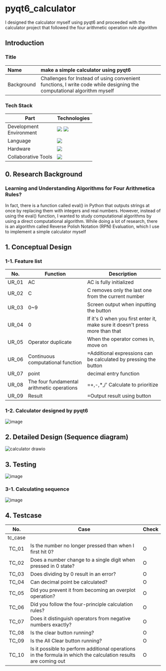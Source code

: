 # pyqt6_calculator
I designed the calculator myself using pyqt6 and proceeded with the calculator project that followed the four arithmetic operation rule algorithm

## Introduction

### Title
| Name | make a simple calculator using pyqt6 |
|:---|:---|
| Background | Challenges for Instead of using convenient functions, I write code while designing the computational algorithm myself

### Tech Stack
|Part|Technologies|
|---|---|
|Development<br/>Environment|<img src="https://img.shields.io/badge/Linux-FCC624?style=for-the-badge&logo=linux&logoColor=white"/> <img src="https://img.shields.io/badge/Ubuntu-E95420?style=for-the-badge&logo=Ubuntu&logoColor=white"/>|
|Language|<img src="https://img.shields.io/badge/python-3670A0?style=for-the-badge&logo=python&logoColor=ffdd54"/> 
|Hardware|<img src="https://img.shields.io/badge/-PyQt-004400?style=flat&logo=Qt"/> 
|Collaborative Tools| <img src="https://img.shields.io/badge/slack-4A154B?style=for-the-badge&logo=slack&logoColor=white"/> |

## 0. Research Background

### Learning and Understanding Algorithms for Four Arithmetica Rules?

In fact, there is a function called eval() in Python that outputs strings at once by replacing them with integers and real numbers. However, instead of using the eval() function, I wanted to study computational algorithms by using a direct computational algorithm. While doing a lot of research, there is an algorithm called Reverse Polish Notation (RPN) Evaluation, which I use to implement a simple calculator myself

## 1. Conceptual Design

### 1-1. Feature list

| No. | Function | Description |
|:---:|---|---|
|UR_01| AC | AC is fully initialized |
|UR_02| C | C removes only the last one from the current number |
|UR_03| 0~9 | Screen output when inputting the button |
|UR_04| 0 |If it's 0 when you first enter it, make sure it doesn't press more than that|
|UR_05| Operator duplicate |When the operator comes in, move on|
|UR_06| Continuous computational function |=Additional expressions can be calculated by pressing the button|
|UR_07| point |decimal entry function|
|UR_08| The four fundamental arithmetic operations |=+,-,*,/' Calculate to prioritize|
|UR_09| Result |=Output result using button|

### 1-2. Calculator designed by pyqt6

![image](https://github.com/user-attachments/assets/99325b6e-bff3-4204-a978-fceef80c025b)


## 2. Detailed Design (Sequence diagram)

![calculator drawio](https://github.com/user-attachments/assets/aad01e7d-8415-4122-ba01-75917b6045ac)


## 3. Testing

![image](https://github.com/user-attachments/assets/1163b5f3-e8f3-451f-865f-ccfb55694f1e)

### 3-1. Calculating sequence

![image](https://github.com/user-attachments/assets/ee904761-4395-4213-b660-ffdd895430e0)

## 4. Testcase

| No. | Case | Check |
|:---:|---|---|
|tc_case|||
|TC_01| Is the number no longer pressed than when I first hit 0? | O |
|TC_02| Does a number change to a single digit when pressed in 0 state? | O |
|TC_03| Does dividing by 0 result in an error? | O |
|TC_04| Can decimal point be calculated? | O |
|TC_05| Did you prevent it from becoming an overplot operation? | O |
|TC_06| Did you follow the four-principle calculation rules? | O |
|TC_07| Does it distinguish operators from negative numbers exactly? | O |
|TC_08| Is the clear button running? | O |
|TC_09| Is the All Clear button running? | O |
|TC_10| Is it possible to perform additional operations in the formula in which the calculation results are coming out | O |
